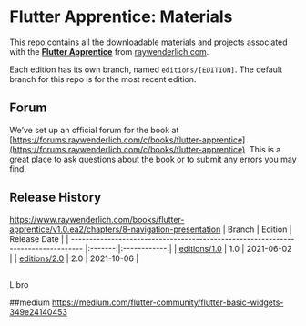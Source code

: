 # Flutter Apprentice: Materials

This repo contains all the downloadable materials and projects associated with the **[Flutter Apprentice](https://raywenderlich.com/books/flutter-apprentice/)** from [raywenderlich.com](https://www.raywenderlich.com).

Each edition has its own branch, named `editions/[EDITION]`. The default branch for this repo is for the most recent edition.

## Forum

We’ve set up an official forum for the book at [https://forums.raywenderlich.com/c/books/flutter-apprentice](https://forums.raywenderlich.com/c/books/flutter-apprentice). This is a great place to ask questions about the book or to submit any errors you may find.

## Release History
https://www.raywenderlich.com/books/flutter-apprentice/v1.0.ea2/chapters/8-navigation-presentation
| Branch                                                                            | Edition | Release Date |
| --------------------------------------------------------------------------------- |:-------:|:------------:|
| [editions/1.0](https://github.com/raywenderlich/flta-materials/tree/editions/1.0) | 1.0     | 2021-06-02   |
| [editions/2.0](https://github.com/raywenderlich/flta-materials/tree/editions/2.0) | 2.0     | 2021-10-06   |

##
Libro


##medium
https://medium.com/flutter-community/flutter-basic-widgets-349e24140453
